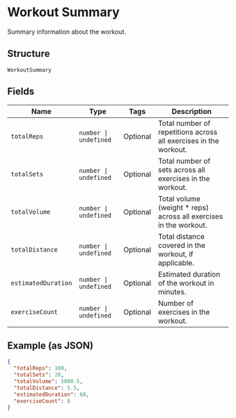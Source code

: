 
# Workout Summary

Summary information about the workout.

## Structure

`WorkoutSummary`

## Fields

| Name | Type | Tags | Description |
|  --- | --- | --- | --- |
| `totalReps` | `number \| undefined` | Optional | Total number of repetitions across all exercises in the workout. |
| `totalSets` | `number \| undefined` | Optional | Total number of sets across all exercises in the workout. |
| `totalVolume` | `number \| undefined` | Optional | Total volume (weight * reps) across all exercises in the workout. |
| `totalDistance` | `number \| undefined` | Optional | Total distance covered in the workout, if applicable. |
| `estimatedDuration` | `number \| undefined` | Optional | Estimated duration of the workout in minutes. |
| `exerciseCount` | `number \| undefined` | Optional | Number of exercises in the workout. |

## Example (as JSON)

```json
{
  "totalReps": 100,
  "totalSets": 20,
  "totalVolume": 5000.5,
  "totalDistance": 5.5,
  "estimatedDuration": 60,
  "exerciseCount": 8
}
```

